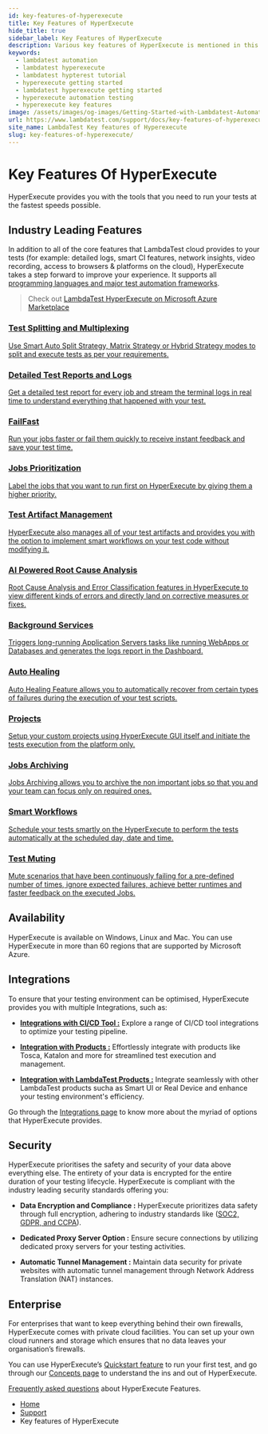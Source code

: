 ```yaml
---
id: key-features-of-hyperexecute
title: Key Features of HyperExecute
hide_title: true
sidebar_label: Key Features of HyperExecute
description: Various key features of HyperExecute is mentioned in this document
keywords:
  - lambdatest automation
  - lambdatest hyperexecute
  - lambdatest hypterest tutorial
  - hyperexecute getting started
  - lambdatest hyperexecute getting started
  - hyperexecute automation testing
  - hyperexecute key features
image: /assets/images/og-images/Getting-Started-with-Lambdatest-Automation.jpg
url: https://www.lambdatest.com/support/docs/key-features-of-hyperexecute/
site_name: LambdaTest Key features of Hyperexecute
slug: key-features-of-hyperexecute/
---
```


<script type="application/ld+json"
      dangerouslySetInnerHTML={{ __html: JSON.stringify({
       "@context": "https://schema.org",
        "@type": "BreadcrumbList",
        "itemListElement": [{
          "@type": "ListItem",
          "position": 1,
          "name": "Home",
          "item": "https://www.lambdatest.com"
        },{
          "@type": "ListItem",
          "position": 2,
          "name": "Support",
          "item": "https://www.lambdatest.com/support/docs/"
        },{
          "@type": "ListItem",
          "position": 3,
          "name": "Key features of HyperExecute",
          "item": "https://www.lambdatest.com/support/docs/key-features-of-hyperexecute"
        }]
      })
    }}
></script>



# Key Features Of HyperExecute

HyperExecute provides you with the tools that you need to run your tests at the fastest speeds possible.

## Industry Leading Features

In addition to all of the core features that LambdaTest cloud provides to your tests (for example: detailed logs, smart CI features, network insights, video recording, access to browsers & platforms on the cloud), HyperExecute takes a step forward to improve your experience. It supports all [programming languages and major test automation frameworks](/support/docs/hyperexecute-supported-languages-and-frameworks/).

>Check out [LambdaTest HyperExecute on Microsoft Azure Marketplace](https://azuremarketplace.microsoft.com/en-us/marketplace/apps/lambdatestinc1584019832435.hyper_execute?exp=ubp8&tab=Overview)
    
<!-- ### Core Features -->
<div className="support_main">
  
  <a href = "/support/docs/hyperexecute-test-splitting-and-multiplexing/">
  <div className="support_inners">
    <h3>Test Splitting and Multiplexing</h3>
    <p>Use Smart Auto Split Strategy, Matrix Strategy or Hybrid Strategy modes to split and execute tests as per your requirements.
    </p>
  </div>
  </a>

  <a href = "/support/docs/hyperexecute-reports/">
  <div className="support_inners">
    <h3>Detailed Test Reports and Logs</h3>
    <p>Get a detailed test report for every job and stream the terminal logs in real time to understand everything that happened with your test.</p>
  </div>
  </a>

  <a href="/support/docs/hyperexecute-failfast/">
  <div className="support_inners">
    <h3>FailFast</h3>
    <p>Run your jobs faster or fail them quickly to receive instant feedback and save your test time.</p>
  </div>
  </a>

  <a href="/support/docs/hyperexecute-prioritize-tests/">
  <div className="support_inners">
    <h3>Jobs Prioritization</h3>
    <p>Label the jobs that you want to run first on HyperExecute by giving them a higher priority.</p>
  </div>
  </a>

  <a href="/support/docs/hyperexecute-artifacts-url/">
  <div className="support_inners">
    <h3>Test Artifact Management</h3>
    <p>HyperExecute also manages all of your test artifacts and provides you with the option to implement smart workflows on your test code without modifying it.</p>
  </div>
  </a>

  <a href="/support/docs/ai-powered-test-failure-analysis/">
  <div className="support_inners">
    <h3>AI Powered Root Cause Analysis</h3>
    <p>Root Cause Analysis and Error Classification features in HyperExecute to view different kinds of errors and directly land on corrective measures or fixes.</p>
  </div>
  </a>

  <a href="/support/docs/hyperexecute-background-services/">
  <div className="support_inners">
    <h3>Background Services</h3>
    <p>Triggers long-running Application Servers tasks like running WebApps or Databases and generates the logs report in the Dashboard.</p>
  </div>
  </a>

  <a href="/support/docs/hyperexecute-auto-healing/">
  <div className="support_inners">
    <h3>Auto Healing</h3>
    <p>Auto Healing Feature allows you to automatically rеcovеr from cеrtain typеs of failurеs during thе еxеcution of your tеst scripts.</p>
  </div>
  </a>

  <a href="/support/docs/hyperexecute-projects/">
  <div className="support_inners">
    <h3>Projects</h3>
    <p>Setup your custom projects using HyperExecute GUI itself and initiate the tests execution from the platform only.</p>
  </div>
  </a>

  <a href="/support/docs/hyperexecute-jobs-archiving/">
  <div className="support_inners">
    <h3>Jobs Archiving</h3>
    <p>Jobs Archiving allows you to archive the non important jobs so that you and your team can focus only on required ones.</p>
  </div>
  </a>
  
  <a href="/support/docs/hyperexecute-workflows/">
  <div className="support_inners">
    <h3>Smart Workflows</h3>
    <p>Schedule your tests smartly on the HyperExecute to perform the tests automatically at the scheduled day, date and time.</p>
  </div>
  </a>

  <a href="/support/docs/hyperexecute-test-muting/">
  <div className="support_inners">
    <h3>Test Muting</h3>
    <p>Mute scenarios that have been continuously failing for a pre-defined number of times, ignore expected failures, achieve better runtimes and faster feedback on the executed Jobs.</p>
  </div>
  </a>  
</div>

<!-- 
  <div className="support_inners">
    <h3>Dependency Caching</h3>
    <p>HyperExecute caches all environments and framework-level dependencies to minimise the time it takes for configuration and installation steps.</p>
  </div>
  <div className="support_inners">
    <h3>Customizable Test Environments</h3>
    <p>Customize your test execution environment completely and add the dependencies to your runners using pre-scripts and post-scripts.</p>
  </div> -->
  


## Availability

HyperExecute is available on Windows, Linux and Mac. You can use HyperExecute in more than 60 regions that are supported by Microsoft Azure. 

## Integrations

To ensure that your testing environment can be optimised, HyperExecute provides you with multiple Integrations, such as:

- [**Integrations with CI/CD Tool :**](/support/docs/hyperexecute-integration-with-ci-cd-tools/) Explore a range of CI/CD tool integrations to optimize your testing pipeline.

- [**Integration with Products :**](/support/docs/integration-with-products/) Effortlessly integrate with products like Tosca, Katalon and more for streamlined test execution and management.

- [**Integration with LambdaTest Products :**](/support/docs/he-integration-with-lambdatest-products/) Integrate seamlessly with other LambdaTest products sucha as Smart UI or Real Device and enhance your testing environment's efficiency.

Go through the [Integrations page](/support/docs/integration-with-hyperexecute/) to know more about the myriad of options that HyperExecute provides. 

## Security

HyperExecute prioritises the safety and security of your data above everything else. The entirety of your data is encrypted for the entire duration of your testing lifecycle. HyperExecute is compliant with the industry leading security standards offering you:

- **Data Encryption and Compliance :** HyperExecute prioritizes data safety through full encryption, adhering to industry standards like ([SOC2, GDPR, and CCPA](https://www.lambdatest.com/security)).

- **Dedicated Proxy Server Option :** Ensure secure connections by utilizing dedicated proxy servers for your testing activities.

- **Automatic Tunnel Management :** Maintain data security for private websites with automatic tunnel management through Network Address Translation (NAT) instances.

## Enterprise

For enterprises that want to keep everything behind their own firewalls, HyperExecute comes with private cloud facilities. You can set up your own cloud runners and storage which ensures that no data leaves your organisation’s firewalls. 

You can use HyperExecute’s [Quickstart feature](https://hyperexecute.lambdatest.com/quickstart) to run your first test, and go through our [Concepts page](/support/docs/hyperexecute-concepts/) to understand the ins and out of HyperExecute. 

[Frequently asked questions](/support/docs/hyperexecute-feature-faqs/) about HyperExecute Features.

<nav aria-label="breadcrumbs">
  <ul className="breadcrumbs">
    <li className="breadcrumbs__item">
      <a className="breadcrumbs__link" target="_self" href="https://www.lambdatest.com">
        Home
      </a>
    </li>
    <li className="breadcrumbs__item">
      <a className="breadcrumbs__link" target="_self" href="https://www.lambdatest.com/support/docs/">
        Support
      </a>
    </li>
    <li className="breadcrumbs__item breadcrumbs__item--active">
      <span className="breadcrumbs__link">
      Key features of HyperExecute
      </span>
    </li>
  </ul>
</nav>